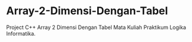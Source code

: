 # Array-2-Dimensi-Dengan-Tabel
Project C++ Array 2 Dimensi Dengan Tabel Mata Kuliah Praktikum Logika Informatika.
